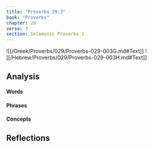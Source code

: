```yaml
---
title: "Proverbs 29:3"
book: "Proverbs"
chapter: 29
verse: 3
section: Solomonic Proverbs 2
---
```

![[/Greek/Proverbs/029/Proverbs-029-003G.md#Text]]
![[/Hebrew/Proverbs/029/Proverbs-029-003H.md#Text]]

## Analysis

#### Words

#### Phrases

#### Concepts

## Reflections
